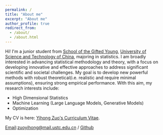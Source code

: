 ```yaml
---
permalink: /
title: "About me"
excerpt: "About me"
author_profile: true
redirect_from: 
  - /about/
  - /about.html
---
```

Hi! I'm a junior student from [School of the Gifted Young](https://en.scgy.ustc.edu.cn/), [University of Science and Technology of China](https://en.ustc.edu.cn/), majoring in statistics. I am broadly interested in advancing statistical methodology and theory, with a focus on developing innovative and effective approaches to address significant scientific and societal challenges. My goal is to develop new powerful methods with robust theoretical(i.e. realistic and require minimal assumptions), ensuring strong empirical performance. With this aim, my research interests include:


* High Dimensional Statistics 
* Machine Learning (Large Language Models, Generative Models)
* Optimization


My CV is here: [Yihong Zuo's Curriculum Vitae](../assets/Curriculum_Vitae.pdf).

[Email](mailto:zuoyihong@mail.ustc.edu.cn):zuoyihong@mail.ustc.edu.cn / [Github](https://github.com/zuoooooooo) 
